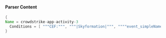 #### Parser Content
```Java
{
Name = crowdstrike-app-activity-3
  Conditions = [ """CEF:""", """|Skyformation|""", """"event_simpleName":"AwsEc2NetworkAclEntry"""" ]
}
```